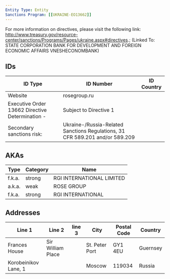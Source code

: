 ```yaml
---
Entity Type: Entity
Sanctions Program: [[UKRAINE-EO13662]]
---
```

For more information on directives, please visit the following link: http://www.treasury.gov/resource-center/sanctions/Programs/Pages/ukraine.aspx#directives.; (Linked To: STATE CORPORATION BANK FOR DEVELOPMENT AND FOREIGN ECONOMIC AFFAIRS VNESHECONOMBANK)

## IDs
| ID Type | ID Number | ID Country |
|---------|-----------|------------|
| Website | rosegroup.ru |  |
| Executive Order 13662 Directive Determination - | Subject to Directive 1 |  |
| Secondary sanctions risk: | Ukraine-/Russia-Related Sanctions Regulations, 31 CFR 589.201 and/or 589.209 |  |


## AKAs
| Type | Category | Name      | 
|------|----------|-----------|
| f.k.a. | strong | RGI INTERNATIONAL LIMITED |
| a.k.a. | weak | ROSE GROUP |
| f.k.a. | strong | RGI INTERNATIONAL |


## Addresses
| Line 1 | Line 2 | line 3 | City | Postal Code| Country | 
|--------|--------|--------|------|------------|---------|
| Frances House | Sir William Place |  | St. Peter Port | GY1 4EU | Guernsey |
| Korobeinikov Lane, 1 |  |  | Moscow | 119034 | Russia |

